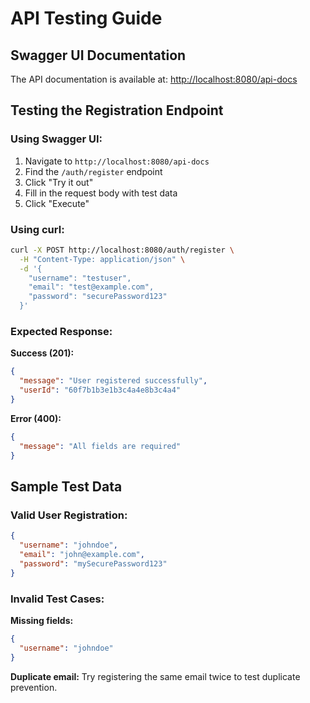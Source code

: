 # API Testing Guide

## Swagger UI Documentation

The API documentation is available at: [http://localhost:8080/api-docs](http://localhost:8080/api-docs)

## Testing the Registration Endpoint

### Using Swagger UI:
1. Navigate to `http://localhost:8080/api-docs`
2. Find the `/auth/register` endpoint
3. Click "Try it out"
4. Fill in the request body with test data
5. Click "Execute"

### Using curl:
```bash
curl -X POST http://localhost:8080/auth/register \
  -H "Content-Type: application/json" \
  -d '{
    "username": "testuser",
    "email": "test@example.com",
    "password": "securePassword123"
  }'
```

### Expected Response:
**Success (201):**
```json
{
  "message": "User registered successfully",
  "userId": "60f7b1b3e1b3c4a4e8b3c4a4"
}
```

**Error (400):**
```json
{
  "message": "All fields are required"
}
```

## Sample Test Data

### Valid User Registration:
```json
{
  "username": "johndoe",
  "email": "john@example.com",
  "password": "mySecurePassword123"
}
```

### Invalid Test Cases:

**Missing fields:**
```json
{
  "username": "johndoe"
}
```

**Duplicate email:**
Try registering the same email twice to test duplicate prevention.
